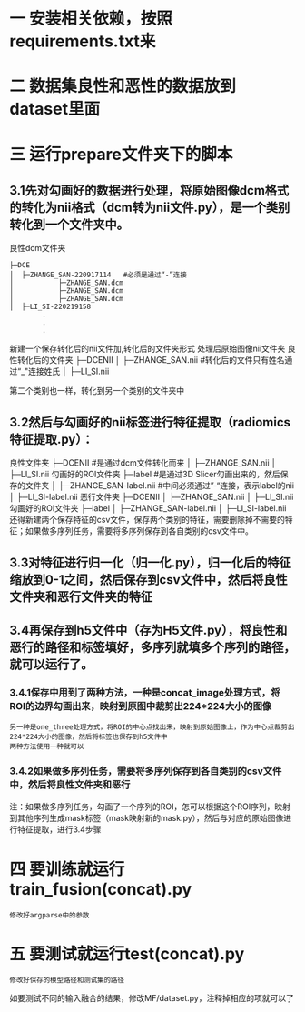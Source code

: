 # 一 安装相关依赖，按照requirements.txt来
# 二 数据集良性和恶性的数据放到 dataset里面
# 三 运行prepare文件夹下的脚本
## 3.1先对勾画好的数据进行处理，将原始图像dcm格式的转化为nii格式（dcm转为nii文件.py），是一个类别转化到一个文件夹中。
良性dcm文件夹

    ├─DCE
    │  ├─ZHANGE_SAN-220917114   #必须是通过“-”连接
    │           ├─ZHANGE_SAN.dcm
    │           ├─ZHANGE_SAN.dcm
    │           ├─ZHANGE_SAN.dcm
    │  ├─LI_SI-220219158
            .
            .
            .
新建一个保存转化后的nii文件加,转化后的文件夹形式
处理后原始图像nii文件夹
良性转化后的文件夹
    ├─DCENII
    │  ├─ZHANGE_SAN.nii  #转化后的文件只有姓名通过“_"连接姓氏
    │  ├─LI_SI.nii

第二个类别也一样，转化到另一个类别的文件夹中

## 3.2然后与勾画好的nii标签进行特征提取（radiomics特征提取.py）：
良性文件夹
    ├─DCENII       #是通过dcm文件转化而来
    │  ├─ZHANGE_SAN.nii
    │  ├─LI_SI.nii
    勾画好的ROI文件夹
    ├─label       #是通过3D Slicer勾画出来的，然后保存的文件夹
    │  ├─ZHANGE_SAN-label.nii   #中间必须通过”-“连接，表示label的nii
    │  ├─LI_SI-label.nii
恶行文件夹
    ├─DCENII
    │  ├─ZHANGE_SAN.nii
    │  ├─LI_SI.nii
    勾画好的ROI文件夹
    ├─label
    │  ├─ZHANGE_SAN-label.nii
    │  ├─LI_SI-label.nii
还得新建两个保存特征的csv文件，保存两个类别的特征，需要删除掉不需要的特征；如果做多序列任务，需要将多序列保存到各自类别的csv文件中。

## 3.3对特征进行归一化（归一化.py），归一化后的特征缩放到0-1之间，然后保存到csv文件中，然后将良性文件夹和恶行文件夹的特征
## 3.4再保存到h5文件中（存为H5文件.py），将良性和恶行的路径和标签填好，多序列就填多个序列的路径，就可以运行了。
### 3.4.1保存中用到了两种方法，一种是concat_image处理方式，将ROI的边界勾画出来，映射到原图中裁剪出224*224大小的图像
    另一种是one_three处理方式，将ROI的中心点找出来，映射到原始图像上，作为中心点裁剪出224*224大小的图像，然后将标签也保存到h5文件中
    两种方法使用一种就可以
### 3.4.2如果做多序列任务，需要将多序列保存到各自类别的csv文件中，然后将良性文件夹和恶行
注：如果做多序列任务，勾画了一个序列的ROI，怎可以根据这个ROI序列，映射到其他序列生成mask标签（mask映射新的mask.py），然后与对应的原始图像进行特征提取，进行3.4步骤
# 四 要训练就运行train_fusion(concat).py
    修改好argparse中的参数
# 五 要测试就运行test(concat).py
    修改好保存的模型路径和测试集的路径 
如要测试不同的输入融合的结果，修改MF/dataset.py，注释掉相应的项就可以了
